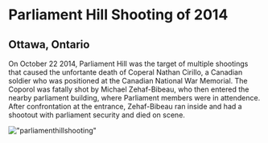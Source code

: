 # Parliament Hill Shooting of 2014
## Ottawa, Ontario
On October 22 2014, Parliament Hill was the target of multiple shootings that caused the unfortante death of Coperal Nathan Cirillo, a Canadian soldier who was positioned at the Canadian National War Memorial.
The Coporol was fatally shot by Michael Zehaf-Bibeau, who then entered the nearby parliament building, where Parliament members were in attendence. After confrontation at the entrance, Zehaf-Bibeau ran inside and had a shootout with parliament security and died on scene.

!["parliamenthillshooting"](https://www.theloop.ca/wp-content/uploads/2014/10/RTR4B75N.jpg)
